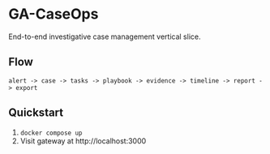 # GA-CaseOps

End-to-end investigative case management vertical slice.

## Flow

```
alert -> case -> tasks -> playbook -> evidence -> timeline -> report -> export
```

## Quickstart

1. `docker compose up`
2. Visit gateway at http://localhost:3000
